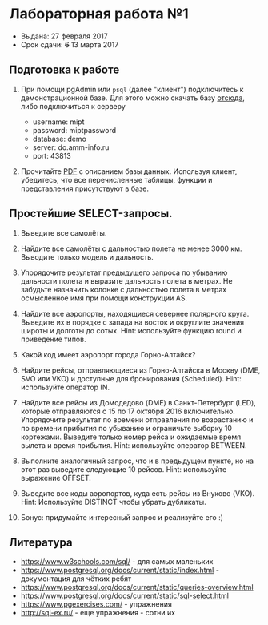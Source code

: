 # Лабораторная работа №1

* Выдана: 27 февраля 2017
* Срок сдачи: <s>6</s> 13 марта 2017

## Подготовка к работе

1. При помощи pgAdmin или `psql` (далее "клиент") подключитесь к демонстрационной базе. Для этого можно скачать базу [отсюда](https://edu.postgrespro.ru/demo_medium.zip), либо подключиться к серверу

	* username: mipt
	* password: miptpassword
	* database: demo
	* server: do.amm-info.ru
	* port: 43813

2. Прочитайте [PDF](https://edu.postgrespro.ru/bookings.pdf) с описанием базы данных. Используя клиент, убедитесь, что все перечисленные таблицы, функции и представления присутствуют в базе.

## Простейшие SELECT-запросы.

1. Выведите все самолёты.

2. Найдите все самолёты с дальностью полета не менее 3000 км. Выводите только модель и дальность.

3. Упорядочите результат предыдущего запроса по убыванию дальности полета и выразите дальность полета в метрах. Не забудьте назначить колонке с дальностью полета в метрах осмысленное имя при помощи конструкции AS.

4. Найдите все аэропорты, находящиеся севернее полярного круга. Выведите их в порядке с запада на восток и округлите значения широты и долготы до сотых. Hint: используйте функцию round и приведение типов.

5. Какой код имеет аэропорт города Горно-Алтайск?

6. Найдите рейсы, отправляющиеся из Горно-Алтайска в Москву (DME, SVO или VKO) и доступные для бронирования (Scheduled). Hint: используйте оператор IN.

7. Найдите все рейсы  из Домодедово (DME) в Санкт-Петербург (LED), которые отправляются с 15 по 17 октября 2016 включительно. Упорядочите результат по времени отправления по возрастанию и по времени прибытия по убыванию и ограничьте выборку 10 кортежами. Выведите только номер рейса и ожидаемые время вылета и время прибытия. Hint: используйте оператор BETWEEN.

8. Выполните аналогичный запрос, что и в предыдущем пункте, но на этот раз выведите следующие 10 рейсов. Hint: используйте выражение OFFSET.

9. Выведите все коды аэропортов, куда есть рейсы из Внуково (VKO). Hint: Используйте DISTINCT чтобы убрать дубликаты.

10. Бонус: придумайте интересный запрос и реализуйте его :)

## Литература
* https://www.w3schools.com/sql/ - для самых маленьких
* https://www.postgresql.org/docs/current/static/index.html - документация для чётких ребят
 * https://www.postgresql.org/docs/current/static/queries-overview.html
 * https://www.postgresql.org/docs/current/static/sql-select.html
* https://www.pgexercises.com/ - упражнения
* http://sql-ex.ru/ - еще упражнения - сотни их 
